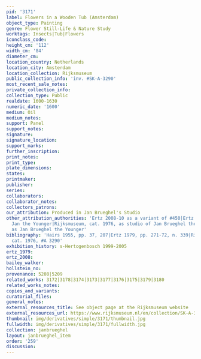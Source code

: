 ```yaml
---
pid: '3171'
label: Flowers in a Wooden Tub (Amsterdam)
object_type: Painting
genre: Flower Still-Life & Nature Study
worktags: Insects|Tub|Flowers
iconclass_code:
height_cm: '112'
width_cm: '84'
diameter_cm:
location_country: Netherlands
location_city: Amsterdam
location_collection: Rijksmuseum
public_collection_info: 'inv. #SK-A-3290'
most_recent_sale_notes:
private_collection_info:
collection_type: Public
realdate: 1600-1630
numeric_date: '1600'
medium: Oil
medium_notes:
support: Panel
support_notes:
signature:
signature_location:
support_marks:
further_inscription:
print_notes:
print_type:
plate_dimensions:
states:
printmaker:
publisher:
series:
collaborators:
collaborator_notes:
collectors_patrons:
our_attribution: Produced in Jan Brueghel's Studio
other_attribution_authorities: 'Ertz 2008-10 as a variant of #450|Ertz 1984 #265 as
  Jan the Younger|Rijksmuseum, cat. 1976, as studio of Jan Brueghel the Elder|RKD
  as Jan Brueghel the Younger'
bibliography: 'Hairs 1955, pp. 37, 207|Ertz 1979, pp. 271-72, n. 339|Rijksmuseum,
  cat. 1976, #A 3290'
exhibition_history: s-Hertogenbosch 1999-2005
ertz_1979:
ertz_2008:
bailey_walker:
hollstein_no:
provenance: 5208|5209
related_works: 3172|3178|3174|3173|3177|3176|3175|3179|3180
related_works_notes:
copies_and_variants:
curatorial_files:
general_notes:
external_resources_title: See object page at the Rijksmuseum website
external_resources_url: https://www.rijksmuseum.nl/en/collection/SK-A-3290
thumbnail: img/derivatives/simple/3171/thumbnail.jpg
fullwidth: img/derivatives/simple/3171/fullwidth.jpg
collection: janbrueghel
layout: janbrueghel_item
order: '259'
discussion:
---
```

